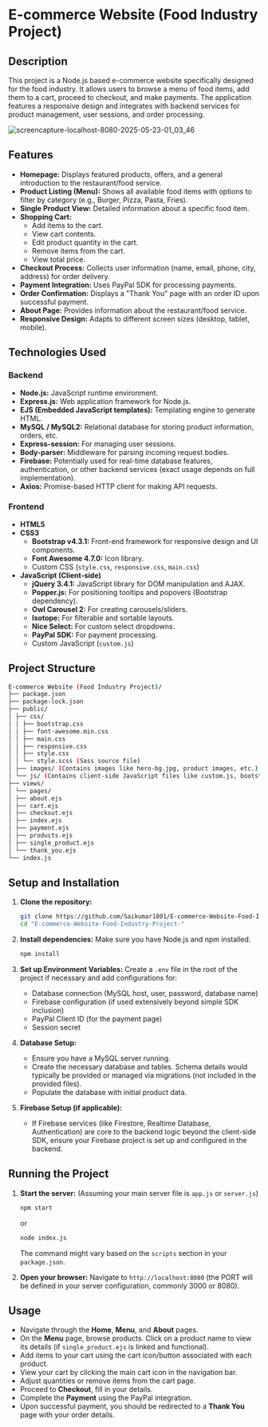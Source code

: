 # E-commerce Website (Food Industry Project)

## Description

This project is a Node.js based e-commerce website specifically designed for the food industry. It allows users to browse a menu of food items, add them to a cart, proceed to checkout, and make payments. The application features a responsive design and integrates with backend services for product management, user sessions, and order processing.

![screencapture-localhost-8080-2025-05-23-01_03_46](https://github.com/user-attachments/assets/b3ef5ce8-fc6b-4504-a7f9-37fafdc9feff)

## Features

*   **Homepage:** Displays featured products, offers, and a general introduction to the restaurant/food service.
*   **Product Listing (Menu):** Shows all available food items with options to filter by category (e.g., Burger, Pizza, Pasta, Fries).
*   **Single Product View:** Detailed information about a specific food item.
*   **Shopping Cart:**
    *   Add items to the cart.
    *   View cart contents.
    *   Edit product quantity in the cart.
    *   Remove items from the cart.
    *   View total price.
*   **Checkout Process:** Collects user information (name, email, phone, city, address) for order delivery.
*   **Payment Integration:** Uses PayPal SDK for processing payments.
*   **Order Confirmation:** Displays a "Thank You" page with an order ID upon successful payment.
*   **About Page:** Provides information about the restaurant/food service.
*   **Responsive Design:** Adapts to different screen sizes (desktop, tablet, mobile).

## Technologies Used

### Backend
*   **Node.js:** JavaScript runtime environment.
*   **Express.js:** Web application framework for Node.js.
*   **EJS (Embedded JavaScript templates):** Templating engine to generate HTML.
*   **MySQL / MySQL2:** Relational database for storing product information, orders, etc.
*   **Express-session:** For managing user sessions.
*   **Body-parser:** Middleware for parsing incoming request bodies.
*   **Firebase:** Potentially used for real-time database features, authentication, or other backend services (exact usage depends on full implementation).
*   **Axios:** Promise-based HTTP client for making API requests.

### Frontend
*   **HTML5**
*   **CSS3**
    *   **Bootstrap v4.3.1:** Front-end framework for responsive design and UI components.
    *   **Font Awesome 4.7.0:** Icon library.
    *   Custom CSS (`style.css`, `responsive.css`, `main.css`)
*   **JavaScript (Client-side)**
    *   **jQuery 3.4.1:** JavaScript library for DOM manipulation and AJAX.
    *   **Popper.js:** For positioning tooltips and popovers (Bootstrap dependency).
    *   **Owl Carousel 2:** For creating carousels/sliders.
    *   **Isotope:** For filterable and sortable layouts.
    *   **Nice Select:** For custom select dropdowns.
    *   **PayPal SDK:** For payment processing.
    *   Custom JavaScript (`custom.js`)

## Project Structure

```bash
E-commerce Website (Food Industry Project)/
├── package.json
├── package-lock.json
├── public/
│ ├── css/
│ │ ├── bootstrap.css
│ │ ├── font-awesome.min.css
│ │ ├── main.css
│ │ ├── responsive.css
│ │ ├── style.css
│ │ └── style.scss (Sass source file)
│ ├── images/ (Contains images like hero-bg.jpg, product images, etc.)
│ └── js/ (Contains client-side JavaScript files like custom.js, bootstrap.js, etc.)
├── views/
│ └── pages/
│ ├── about.ejs
│ ├── cart.ejs
│ ├── checkout.ejs
│ ├── index.ejs
│ ├── payment.ejs
│ ├── products.ejs
│ ├── single_product.ejs
│ └── thank_you.ejs
└── index.js
```

## Setup and Installation

1.  **Clone the repository:**
    ```bash
    git clone https://github.com/Saikumar1801/E-commerce-Website-Food-Industry-Project-.git
    cd "E-commerce-Website-Food-Industry-Project-"
    ```

2.  **Install dependencies:**
    Make sure you have Node.js and npm installed.
    ```bash
    npm install
    ```

3.  **Set up Environment Variables:**
    Create a `.env` file in the root of the project if necessary and add configurations for:
    *   Database connection (MySQL host, user, password, database name)
    *   Firebase configuration (if used extensively beyond simple SDK inclusion)
    *   PayPal Client ID (for the payment page)
    *   Session secret

4.  **Database Setup:**
    *   Ensure you have a MySQL server running.
    *   Create the necessary database and tables. Schema details would typically be provided or managed via migrations (not included in the provided files).
    *   Populate the database with initial product data.

5.  **Firebase Setup (if applicable):**
    *   If Firebase services (like Firestore, Realtime Database, Authentication) are core to the backend logic beyond the client-side SDK, ensure your Firebase project is set up and configured in the backend.

## Running the Project

1.  **Start the server:**
    (Assuming your main server file is `app.js` or `server.js`)
    ```bash
    npm start
    ```
    or
    ```bash
    node index.js
    ```
    The command might vary based on the `scripts` section in your `package.json`.

2.  **Open your browser:**
    Navigate to `http://localhost:8080` (the PORT will be defined in your server configuration, commonly 3000 or 8080).

## Usage

*   Navigate through the **Home**, **Menu**, and **About** pages.
*   On the **Menu** page, browse products. Click on a product name to view its details (if `single_product.ejs` is linked and functional).
*   Add items to your cart using the cart icon/button associated with each product.
*   View your cart by clicking the main cart icon in the navigation bar.
*   Adjust quantities or remove items from the cart page.
*   Proceed to **Checkout**, fill in your details.
*   Complete the **Payment** using the PayPal integration.
*   Upon successful payment, you should be redirected to a **Thank You** page with your order details.
